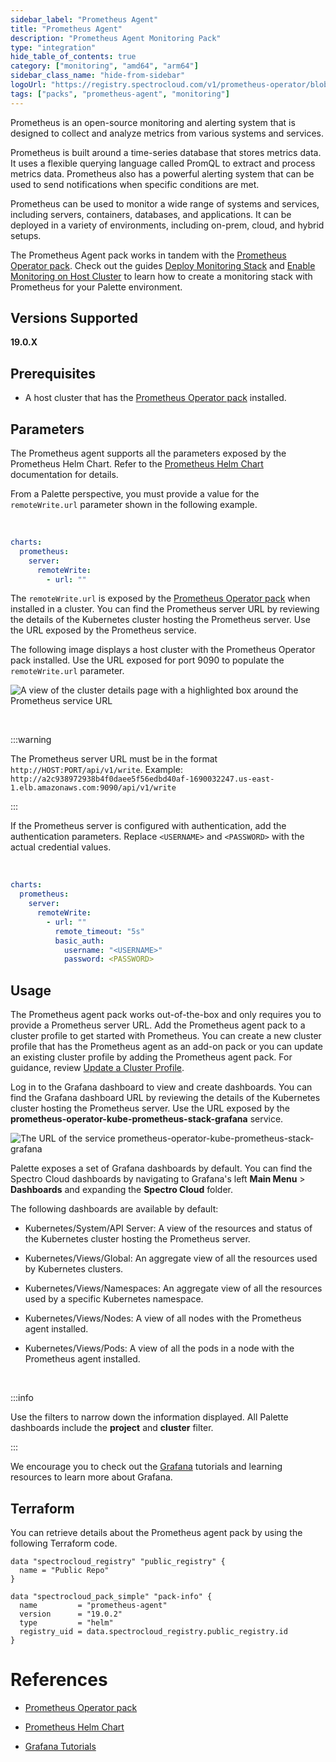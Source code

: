 ```yaml
---
sidebar_label: "Prometheus Agent"
title: "Prometheus Agent"
description: "Prometheus Agent Monitoring Pack"
type: "integration"
hide_table_of_contents: true
category: ["monitoring", "amd64", "arm64"]
sidebar_class_name: "hide-from-sidebar"
logoUrl: "https://registry.spectrocloud.com/v1/prometheus-operator/blobs/sha256:64589616d7f667e5f1d7e3c9a39e32c676e03518a318924e123738693e104ce0?type=image.webp"
tags: ["packs", "prometheus-agent", "monitoring"]
---
```


Prometheus is an open-source monitoring and alerting system that is designed to collect and analyze metrics from various
systems and services.

Prometheus is built around a time-series database that stores metrics data. It uses a flexible querying language called
PromQL to extract and process metrics data. Prometheus also has a powerful alerting system that can be used to send
notifications when specific conditions are met.

Prometheus can be used to monitor a wide range of systems and services, including servers, containers, databases, and
applications. It can be deployed in a variety of environments, including on-prem, cloud, and hybrid setups.

The Prometheus Agent pack works in tandem with the [Prometheus Operator pack](prometheus-operator.md). Check out the
guides [Deploy Monitoring Stack](../clusters/cluster-management/monitoring/deploy-monitor-stack.md) and
[Enable Monitoring on Host Cluster](../clusters/cluster-management/monitoring/deploy-agent.md) to learn how to create a
monitoring stack with Prometheus for your Palette environment.

## Versions Supported

**19.0.X**

## Prerequisites

- A host cluster that has the [Prometheus Operator pack](prometheus-operator.md) installed.

## Parameters

The Prometheus agent supports all the parameters exposed by the Prometheus Helm Chart. Refer to the
[Prometheus Helm Chart](https://github.com/prometheus-community/helm-charts/tree/main/charts/prometheus#configuration)
documentation for details.

From a Palette perspective, you must provide a value for the `remoteWrite.url` parameter shown in the following example.

<br />

```yaml
charts:
  prometheus:
    server:
      remoteWrite:
        - url: ""
```

The `remoteWrite.url` is exposed by the [Prometheus Operator pack](prometheus-operator.md) when installed in a cluster.
You can find the Prometheus server URL by reviewing the details of the Kubernetes cluster hosting the Prometheus server.
Use the URL exposed by the Prometheus service.

The following image displays a host cluster with the Prometheus Operator pack installed. Use the URL exposed for port
9090 to populate the `remoteWrite.url` parameter.

![A view of the cluster details page with a highlighted box around the Prometheus service URL](/integrations_prometheus-agent_cluster-detail-view.webp)

<br />

:::warning

The Prometheus server URL must be in the format `http://HOST:PORT/api/v1/write`. Example:
`http://a2c938972938b4f0daee5f56edbd40af-1690032247.us-east-1.elb.amazonaws.com:9090/api/v1/write`

:::

If the Prometheus server is configured with authentication, add the authentication parameters. Replace `<USERNAME>` and
`<PASSWORD>` with the actual credential values.

<br />

```yaml
charts:
  prometheus:
    server:
      remoteWrite:
        - url: ""
          remote_timeout: "5s"
          basic_auth:
            username: "<USERNAME>"
            password: <PASSWORD>
```

## Usage

The Prometheus agent pack works out-of-the-box and only requires you to provide a Prometheus server URL. Add the
Prometheus agent pack to a cluster profile to get started with Prometheus. You can create a new cluster profile that has
the Prometheus agent as an add-on pack or you can update an existing cluster profile by adding the Prometheus agent
pack. For guidance, review
[Update a Cluster Profile](../profiles/cluster-profiles/modify-cluster-profiles/update-cluster-profile.md).

Log in to the Grafana dashboard to view and create dashboards. You can find the Grafana dashboard URL by reviewing the
details of the Kubernetes cluster hosting the Prometheus server. Use the URL exposed by the
**prometheus-operator-kube-prometheus-stack-grafana** service.

![The URL of the service prometheus-operator-kube-prometheus-stack-grafana](/integrations_prometheus-agent_cluster-detail-view-grafana.webp)

Palette exposes a set of Grafana dashboards by default. You can find the Spectro Cloud dashboards by navigating to
Grafana's left **Main Menu** > **Dashboards** and expanding the **Spectro Cloud** folder.

The following dashboards are available by default:

- Kubernetes/System/API Server: A view of the resources and status of the Kubernetes cluster hosting the Prometheus
  server.

- Kubernetes/Views/Global: An aggregate view of all the resources used by Kubernetes clusters.

- Kubernetes/Views/Namespaces: An aggregate view of all the resources used by a specific Kubernetes namespace.

- Kubernetes/Views/Nodes: A view of all nodes with the Prometheus agent installed.

- Kubernetes/Views/Pods: A view of all the pods in a node with the Prometheus agent installed.

<br />

:::info

Use the filters to narrow down the information displayed. All Palette dashboards include the **project** and **cluster**
filter.

:::

We encourage you to check out the [Grafana](https://grafana.com/tutorials/) tutorials and learning resources to learn
more about Grafana.

## Terraform

You can retrieve details about the Prometheus agent pack by using the following Terraform code.

```hcl
data "spectrocloud_registry" "public_registry" {
  name = "Public Repo"
}

data "spectrocloud_pack_simple" "pack-info" {
  name         = "prometheus-agent"
  version      = "19.0.2"
  type         = "helm"
  registry_uid = data.spectrocloud_registry.public_registry.id
}
```

# References

- [Prometheus Operator pack](prometheus-operator.md)

- [Prometheus Helm Chart](https://github.com/prometheus-community/helm-charts/tree/main/charts/prometheus#configuration)

- [Grafana Tutorials](https://grafana.com/tutorials/)
